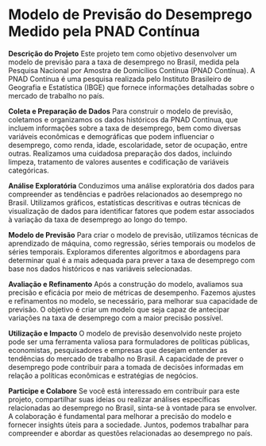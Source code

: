 <h1>Modelo de Previsão do Desemprego Medido pela PNAD Contínua</h1>


**Descrição do Projeto**
Este projeto tem como objetivo desenvolver um modelo de previsão para a taxa de desemprego no Brasil, medida pela Pesquisa Nacional por 
Amostra de Domicílios Contínua (PNAD Contínua). A PNAD Contínua é uma pesquisa realizada pelo Instituto Brasileiro de Geografia e Estatística 
(IBGE) que fornece informações detalhadas sobre o mercado de trabalho no país.

**Coleta e Preparação de Dados**
Para construir o modelo de previsão, coletamos e organizamos os dados históricos da PNAD Contínua, que incluem informações sobre a taxa de desemprego, 
bem como diversas variáveis econômicas e demográficas que podem influenciar o desemprego, como renda, idade, escolaridade, setor de ocupação, entre outras. 
Realizamos uma cuidadosa preparação dos dados, incluindo limpeza, tratamento de valores ausentes e codificação de variáveis categóricas.

**Análise Exploratória**
Conduzimos uma análise exploratória dos dados para compreender as tendências e padrões relacionados ao desemprego no Brasil. Utilizamos gráficos, estatísticas 
descritivas e outras técnicas de visualização de dados para identificar fatores que podem estar associados à variação da taxa de desemprego ao longo do tempo.

**Modelo de Previsão**
Para criar o modelo de previsão, utilizamos técnicas de aprendizado de máquina, como regressão, séries temporais ou modelos de séries temporais. Exploramos diferentes 
algoritmos e abordagens para determinar qual é a mais adequada para prever a taxa de desemprego com base nos dados históricos e nas variáveis selecionadas.

**Avaliação e Refinamento**
Após a construção do modelo, avaliamos sua precisão e eficácia por meio de métricas de desempenho. Fazemos ajustes e refinamentos no modelo, se necessário, para melhorar 
sua capacidade de previsão. O objetivo é criar um modelo que seja capaz de antecipar variações na taxa de desemprego com a maior precisão possível.

**Utilização e Impacto**
O modelo de previsão desenvolvido neste projeto pode ser uma ferramenta valiosa para formuladores de políticas públicas, economistas, pesquisadores e empresas que desejam 
entender as tendências do mercado de trabalho no Brasil. A capacidade de prever o desemprego pode contribuir para a tomada de decisões informadas em relação a políticas econômicas
e estratégias de negócios.

**Participe e Colabore**
Se você está interessado em contribuir para este projeto, compartilhar suas ideias ou realizar análises específicas relacionadas ao desemprego no Brasil, sinta-se à vontade para se
envolver. A colaboração é fundamental para melhorar a precisão do modelo e fornecer insights úteis para a sociedade. Juntos, podemos trabalhar para compreender e abordar as questões 
relacionadas ao desemprego no país.
